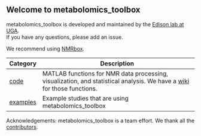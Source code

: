 ## Welcome to metabolomics_toolbox

metabolomics_toolbox is developed and maintained by the [Edison lab at UGA](https://edisonomics.org/).    
If you have any questions, please add an issue.

We recommend using [NMRbox](https://nmrbox.nmrhub.org/software/metabolomics_toolbox?filter=all~metabolomics#Software%20versions).

|Category|Description|
|-|-|
| [code](https://github.com/edisonomics/metabolomics_toolbox/tree/master/code) |MATLAB functions for NMR data processing, visualization, and statistical analysis. We have a [wiki](https://github.com/edisonomics/metabolomics_toolbox/wiki) for those functions. |
| [examples](https://github.com/edisonomics/metabolomics_toolbox/tree/master/examples) |Example studies that are using metabolomics_toolbox |

Acknowledgements: metabolomics_toolbox is a team effort. We thank all the [contributors](https://github.com/edisonomics/metabolomics_toolbox/blob/master/acknowledgements.md).
